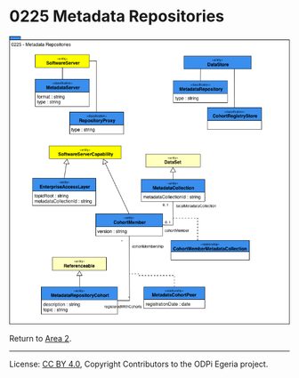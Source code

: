<!-- SPDX-License-Identifier: CC-BY-4.0 -->
<!-- Copyright Contributors to the ODPi Egeria project. -->

# 0225 Metadata Repositories

![UML](0225-Metadata-Repositories.png)


Return to [Area 2](Area-2-models.md).

----
License: [CC BY 4.0](https://creativecommons.org/licenses/by/4.0/),
Copyright Contributors to the ODPi Egeria project.